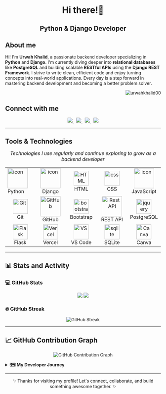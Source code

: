 
<h1 align="center">Hi there!👋</h1>
<h2 align="center"> Python & Django Developer</h2>

## About me

Hi! I'm **Urwah Khalid**, a passionate backend developer specializing in **Python** and **Django**. I'm currently diving deeper into **relational databases** like **PostgreSQL** and building scalable **RESTful APIs** using the **Django REST Framework**. I strive to write clean, efficient code and enjoy turning concepts into real-world applications. Every day is a step forward in mastering backend development and becoming a better problem solver.

 <p align="right">
  <img src="https://komarev.com/ghpvc/?username=urwahkhalid00&label=Profile%20views&color=0e75b6&style=flat" alt="urwahkhalid00" />
</p>

## Connect with me

<div align="center">

  <a href="https://www.linkedin.com/in/urwah-khalid-988b7b268/">
    <img src="https://img.shields.io/badge/Linkedin-%230077B5.svg?style=for-the-badge&logo=linkedin&logoColor=white">
  </a>&nbsp;  
  <a href="mailto:urwahkhalid00@gmail.com">
    <img src="https://img.shields.io/badge/Email-%23D14836.svg?style=for-the-badge&logo=gmail&logoColor=white">
  </a>&nbsp;  
  <a href="https://twitter.com/urwahkhalid">
    <img src="https://img.shields.io/badge/Twitter-%231DA1F2.svg?style=for-the-badge&logo=Twitter&logoColor=white">
  </a>&nbsp;
  <a href="https://github.com/urwahkhalid00">
    <img src="https://img.shields.io/badge/GitHub-%23121011.svg?style=for-the-badge&logo=github&logoColor=white">
  </a>
</div>

---

##  Tools & Technologies
<p align="center" style="font-style: italic; font-size: 1.1em;">
  Technologies I use regularly and continue exploring to grow as a backend developer
</p>

<table align= "center">
  <tr>
     <td><a href="#macropower-tech">
        <img src="https://techstack-generator.vercel.app/python-icon.svg" alt="icon" width="65" height="65" />
      </a>
      <br>Python
    </td> 
      <td align="center" width="96">
        <img src="https://techstack-generator.vercel.app/django-icon.svg" alt="icon" width="65" height="65" />
      <br>Django
    </td>
       <td align="center"  width="96">
        <img src="https://skillicons.dev/icons?i=html" width="48" height="48" alt="HTML" />
      <br>HTML
    </td>
    <td align="center" width="96">
        <img src="https://skillicons.dev/icons?i=css" width="48" height="48" alt="css" />
      <br>CSS
    </td>
    <td align="center" width="96">
        <img src="https://techstack-generator.vercel.app/js-icon.svg" alt="icon" width="65" height="65" />
      <br>JavaScript
    </td>
    
  </tr>
  <tr>
    <td align="center" width="96">
        <img src="https://skillicons.dev/icons?i=git" width="48" height="48" alt="Git" />
      <br>Git
    </td>
    <td align="center" width="96">
        <img src="https://techstack-generator.vercel.app/github-icon.svg" width="65" height="65" alt="GitHub" />
      <br>GitHub
    </td>
     <td align="center"  width="96">
        <img src="https://skillicons.dev/icons?i=bootstrap" width="48" height="48" alt="bootstrap" />
      <br>Bootstrap
    </td>
    <td align="center" width="96">
        <img src="https://techstack-generator.vercel.app/restapi-icon.svg" width="65" height="65" alt="Rest API" />
      <br>REST API
    </td>
    <td align="center" width="96">
        <img src="https://skillicons.dev/icons?i=postgres" width="48" height="48" alt="jquery" />
      <br>PostgreSQL
    </td>
  </tr>
  <tr>
    <td align="center" width="96">
        <img src="https://skillicons.dev/icons?i=flask" width="48" height="48" alt="Flask "/>
      <br>Flask
    </td>
    <td align="center" width="96">
        <img src="https://skillicons.dev/icons?i=vercel" width="48" height="48" alt="Vercel"/>
      <br>Vercel
    </td>
    <td align="center" width="96">
        <img src="https://skillicons.dev/icons?i=vscode" width="48" height="48" alt="VS"/>
      <br>VS Code
    </td>
    <td align="center" width="96">
        <img src="https://skillicons.dev/icons?i=sqlite" width="48" height="48" alt="sqlite"/>
      <br>SQLite
    </td>
    <td align="center" width="96">
       <img src="https://iconic-api.onrender.com/dark/canva" alt="Canva" width="48" height="48" />
       <br>Canva
    </td>

  </tr>
</table>

---

## 📊 Stats and Activity

### 💻 GitHub Stats

<div align="center">
  <img src="https://github-readme-stats.vercel.app/api/top-langs/?username=urwahkhalid00&layout=compact&theme=light" />
  <img src="https://github-readme-stats.vercel.app/api?username=urwahkhalid00&show_icons=true&theme=light" />
</div>




### 🔥 GitHub Streak

<p align="center">
 <img src="https://streak-stats.demolab.com?user=urwahkhalid00&theme=light" alt="GitHub Streak" />
</p>

---

## 📈  GitHub Contribution Graph

<p align="center">
  <img src="https://github-readme-activity-graph.vercel.app/graph?username=urwahkhalid00&theme=vue&area=true&hide_border=true" alt="GitHub Contribution Graph" />
</p>

<details> 
  <summary><strong>🗺️ My Developer Journey </strong></summary>
  -  Started programming in <strong>March 2024</strong> with <strong>Python</strong>, focusing on core concepts and problem-solving.
  <br>
  -  Explored <strong>Object-Oriented Programming</strong> for modular, reusable code.
  <br>
  -  Built my first <strong>Django</strong> web application, diving into full-stack concepts.
  <br>
  -  Currently building <strong>RESTful APIs</strong> and working with <strong>PostgreSQL and SQLite</strong>.
  <br>
  -  Passionate about continuous learning and backend best practices.

</details>

---

<!-- <img src="https://github-profile-trophy.vercel.app/?username=urwahkhalid00&theme=gruvbox&margin-w=15&no-frame=true" />

--- -->
<p align="center">
   ✨ Thanks for visiting my profile!  
Let's connect, collaborate, and build something awesome together. ✨

</p>


